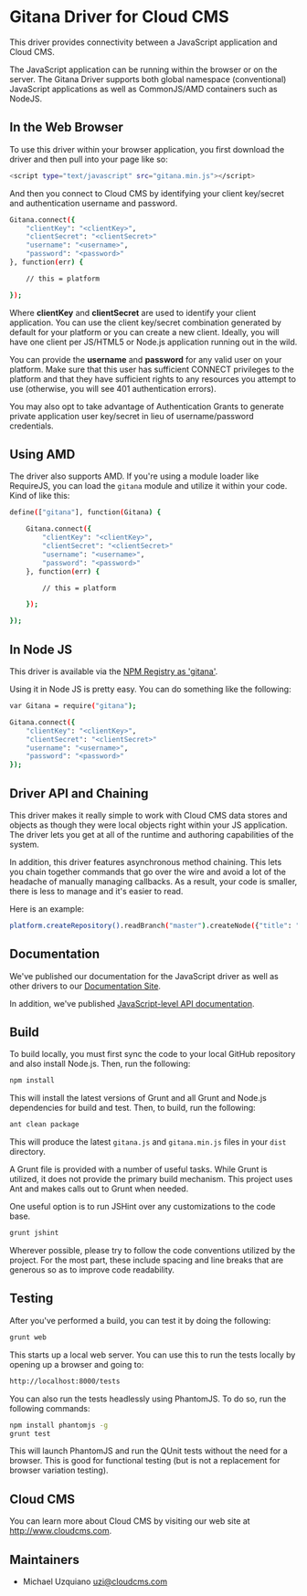 # Gitana Driver for Cloud CMS

This driver provides connectivity between a JavaScript application and Cloud CMS.

The JavaScript application can be running within the browser or on the server.  The Gitana Driver supports both
global namespace (conventional) JavaScript applications as well as CommonJS/AMD containers such as NodeJS.

## In the Web Browser

To use this driver within your browser application, you first download the driver and then pull into your page
like so:

```bash
<script type="text/javascript" src="gitana.min.js"></script>
```

And then you connect to Cloud CMS by identifying your client key/secret and authentication username and password.

```bash
Gitana.connect({
    "clientKey": "<clientKey>",
    "clientSecret": "<clientSecret>"
    "username": "<username>",
    "password": "<password>"
}, function(err) {

    // this = platform

});
```

Where <b>clientKey</b> and <b>clientSecret</b> are used to identify your client application.  You can use the
client key/secret combination generated by default for your platform or you can create a new client.  Ideally, you
will have one client per JS/HTML5 or Node.js application running out in the wild.

You can provide the <b>username</b> and <b>password</b> for any valid user on your platform.  Make sure that this user
has sufficient CONNECT privileges to the platform and that they have sufficient rights to any resources you attempt
to use (otherwise, you will see 401 authentication errors).

You may also opt to take advantage of Authentication Grants to generate private application user key/secret in lieu of
username/password credentials.


## Using AMD

The driver also supports AMD.  If you're using a module loader like RequireJS, you can load the <code>gitana</code>
module and utilize it within your code.  Kind of like this:

```bash
define(["gitana"], function(Gitana) {

    Gitana.connect({
        "clientKey": "<clientKey>",
        "clientSecret": "<clientSecret>"
        "username": "<username>",
        "password": "<password>"
    }, function(err) {

        // this = platform

    });

});
```


## In Node JS

This driver is available via the <a href="https://npmjs.org/package/gitana">NPM Registry as 'gitana'</a>.

Using it in Node JS is pretty easy.  You can do something like the following:

```bash
var Gitana = require("gitana");

Gitana.connect({
    "clientKey": "<clientKey>",
    "clientSecret": "<clientSecret>"
    "username": "<username>",
    "password": "<password>"
});
```

## Driver API and Chaining

This driver makes it really simple to work with Cloud CMS data stores and objects as though they were local objects
right within your JS application.  The driver lets you get at all of the runtime and authoring capabilities of the
system.

In addition, this driver features asynchronous method chaining.  This lets you chain together commands that go over
the wire and avoid a lot of the headache of manually managing callbacks.  As a result, your code is smaller, there
is less to manage and it's easier to read.

Here is an example:

```bash
platform.createRepository().readBranch("master").createNode({"title": "Hello World"});
```

## Documentation

We've published our documentation for the JavaScript driver as well as other drivers to our
<a href="https://www.cloudcms.com/documentation.html">Documentation Site</a>.

In addition, we've published <a href="http://code.cloudcms.com/gitana-javascript-driver/latest/jsdoc/index.html">
JavaScript-level API documentation</a>.


## Build

To build locally, you must first sync the code to your local GitHub repository and also install Node.js.
Then, run the following:

```bash
npm install
```

This will install the latest versions of Grunt and all Grunt and Node.js dependencies for build and test.
Then, to build, run the following:

```bash
ant clean package
```

This will produce the latest <code>gitana.js</code> and <code>gitana.min.js</code> files in your <code>dist</code>
directory.

A Grunt file is provided with a number of useful tasks.  While Grunt is utilized, it does not provide the primary
build mechanism.  This project uses Ant and makes calls out to Grunt when needed.

One useful option is to run JSHint over any customizations to the code base.

```bash
grunt jshint
```

Wherever possible, please try to follow the code conventions utilized by the project.  For the most part, these
include spacing and line breaks that are generous so as to improve code readability.


## Testing

After you've performed a build, you can test it by doing the following:

```bash
grunt web
```

This starts up a local web server.  You can use this to run the tests locally by opening up a browser and going to:

```bash
http://localhost:8000/tests
```

You can also run the tests headlessly using PhantomJS.  To do so, run the following commands:

```bash
npm install phantomjs -g
grunt test
```

This will launch PhantomJS and run the QUnit tests without the need for a browser.  This is good for functional
testing (but is not a replacement for browser variation testing).


## Cloud CMS

You can learn more about Cloud CMS by visiting our web site at
<a href="http://www.cloudcms.com">http://www.cloudcms.com</a>.



## Maintainers
* Michael Uzquiano     uzi@cloudcms.com

